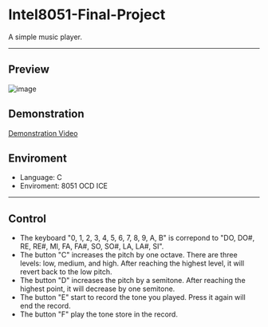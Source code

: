 # Intel8051-Final-Project
A simple music player.

---

## Preview
![image](https://github.com/Ting-Xiao-Miaw/Intel8051-Final-Project/blob/main/.resource/8051.jpg)

## Demonstration
[Demonstration Video](https://youtube.com/shorts/D3YwLQlhVGg?feature=share)

## Enviroment
* Language: C
* Enviroment: 8051 OCD ICE

---

## Control
* The keyboard "0, 1, 2, 3, 4, 5, 6, 7, 8, 9, A, B" is correpond to "DO, DO#, RE, RE#, MI, FA, FA#, SO, SO#, LA, LA#, SI".
* The button "C" increases the pitch by one octave. There are three levels: low, medium, and high. After reaching the highest level, it will revert back to the low pitch.
* The button "D" increases the pitch by a semitone. After reaching the highest point, it will decrease by one semitone.
* The button "E" start to record the tone you played. Press it again will end the record.
* The button "F" play the tone store in the record.
